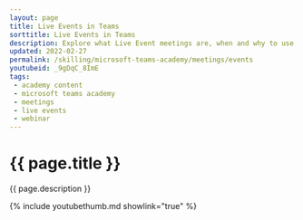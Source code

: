 ```yaml
---
layout: page
title: Live Events in Teams
sorttitle: Live Events in Teams
description: Explore what Live Event meetings are, when and why to use them, the settings and policies that govern them, and how to produce them. 
updated: 2022-02-27
permalink: /skilling/microsoft-teams-academy/meetings/events
youtubeid: _9gDqC_8ImE
tags: 
 - academy content
 - microsoft teams academy
 - meetings
 - live events
 - webinar
---
```


# {{ page.title }}

{{ page.description }}

{% include youtubethumb.md showlink="true" %}